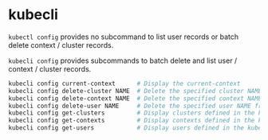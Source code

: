 # kubecli

`kubectl config` provides no subcommand to list user records or batch delete context / cluster records.

`kubecli config` provides subcommands to batch delete and list user / context / cluster records.

```sh
kubecli config current-context      # Display the current-context
kubecli config delete-cluster NAME  # Delete the specified cluster NAME from the kubeconfig
kubecli config delete-context NAME  # Delete the specified context NAME from the kubeconfig
kubecli config delete-user NAME     # Delete the specified user NAME from the kubeconfig
kubecli config get-clusters         # Display clusters defined in the kubeconfig
kubecli config get-contexts         # Display contexts defined in the kubeconfig
kubecli config get-users            # Display users defined in the kubeconfig
```
